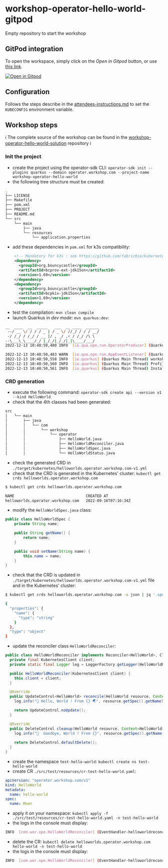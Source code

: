 # workshop-operator-hello-world-gitpod
Empty repository to start the workshop

## GitPod integration

To open the workspace, simply click on the *Open in Gitpod* button, or use [this link](https://gitpod.io/#https://github.com/dadoonet/workshop-operator-hello-world).

[![Open in Gitpod](https://gitpod.io/button/open-in-gitpod.svg)](https://gitpod.io/#https://github.com/dadoonet/workshop-operator-hello-world)

## Configuration

Follows the steps describe in the [attendees-instructions.md](https://github.com/k8s-operator-workshop/workshop-instructions/blob/main/attendees-instructions.md) to set the `KUBECONFIG` environment variable.

## Workshop steps

ℹ️ The complete source of the workshop can be found in the [workshop-operator-hello-world-solution](https://github.com/k8s-operator-workshop/workshop-operator-hello-world-solution) repository ℹ️

### Init the project

  - create the project using the operator-sdk CLI: `operator-sdk init --plugins quarkus --domain operator.workshop.com --project-name workshop-operator-hello-world`
  - the following tree structure must be created:
```bash
.
├── LICENSE
├── Makefile
├── pom.xml
├── PROJECT
├── README.md
└── src
    └── main
        ├── java
        └── resources
            └── application.properties
```
  - add these dependencies in `pom.xml` for k3s compatibility:
```xml
    <!-- Mandatory for k3s : see https://github.com/fabric8io/kubernetes-client/issues/1796 -->
    <dependency>
      <groupId>org.bouncycastle</groupId>
      <artifactId>bcprov-ext-jdk15on</artifactId>
      <version>1.69</version>
    </dependency>
    <dependency>
      <groupId>org.bouncycastle</groupId>
      <artifactId>bcpkix-jdk15on</artifactId>
      <version>1.69</version>
    </dependency>
```
  - test the compilation: `mvn clean compile`
  - launch Quarkus in _dev mode_: `mvn quarkus:dev`:
```bash
__  ____  __  _____   ___  __ ____  ______ 
 --/ __ \/ / / / _ | / _ \/ //_/ / / / __/ 
 -/ /_/ / /_/ / __ |/ , _/ ,< / /_/ /\ \   
--\___\_\____/_/ |_/_/|_/_/|_|\____/___/   
2022-12-13 10:48:50,480 INFO  [io.qua.ope.run.OperatorProducer] (Quarkus Main Thread) Quarkus Java Operator SDK extension 4.0.3 (commit: d88d41d on branch: d88d41d78baf198fa4e69d1205f9d19ee04d8c60) built on Thu Oct 06 20:26:39 UTC 2022

2022-12-13 10:48:50,483 WARN  [io.qua.ope.run.AppEventListener] (Quarkus Main Thread) No Reconciler implementation was found so the Operator was not started.
2022-12-13 10:48:50,558 INFO  [io.quarkus] (Quarkus Main Thread) workshop-operator-hello-world 0.0.1-SNAPSHOT on JVM (powered by Quarkus 2.13.1.Final) started in 3.707s. Listening on: http://localhost:8080
2022-12-13 10:48:50,560 INFO  [io.quarkus] (Quarkus Main Thread) Profile dev activated. Live Coding activated.
2022-12-13 10:48:50,561 INFO  [io.quarkus] (Quarkus Main Thread) Installed features: [cdi, kubernetes, kubernetes-client, micrometer, openshift-client, operator-sdk, smallrye-context-propagation, smallrye-health, vertx]
```

### CRD generation
  - execute the following command: `operator-sdk create api --version v1 --kind HelloWorld`
  - check that the 4th classes had been generated:
```bash
src
│   └── main
│       ├── java
│       │   └── com
│       │       └── workshop
│       │           └── operator
│       │               ├── HelloWorld.java
│       │               ├── HelloWorldReconciler.java
│       │               ├── HelloWorldSpec.java
│       │               └── HelloWorldStatus.java
```
  - check the generated CRD in `./target/kubernetes/helloworlds.operator.workshop.com-v1.yml`
  - check that the CRD is generated in the Kubernetes' cluster: `kubectl get crds helloworlds.operator.workshop.com`
```bash
$ kubectl get crds helloworlds.operator.workshop.com

NAME                                CREATED AT
helloworlds.operator.workshop.com   2022-09-16T07:16:34Z
```
  - modify the `HelloWorldSpec.java` class:
```java
public class HelloWorldSpec {
    private String name;

    public String getName() {
        return name;
    }

    public void setName(String name) {
        this.name = name;
    }
}
```
  - check that the CRD is updated in `./target/kubernetes/helloworlds.operator.workshop.com-v1.yml` file and in the Kubernetes' cluster:
```bash
$ kubectl get crds helloworlds.operator.workshop.com -o json | jq '.spec.versions[0].schema.openAPIV3Schema.properties.spec'

{
  "properties": {
    "name": {
      "type": "string"
    }
  },
  "type": "object"
}
```
  - update the reconciler class `HelloWorldReconciler`:
```java
public class HelloWorldReconciler implements Reconciler<HelloWorld>, Cleaner<HelloWorld> { 
  private final KubernetesClient client;
  private static final Logger log = LoggerFactory.getLogger(HelloWorldReconciler.class);

  public HelloWorldReconciler(KubernetesClient client) {
    this.client = client;
  }

  @Override
  public UpdateControl<HelloWorld> reconcile(HelloWorld resource, Context context) {
    log.info("👋 Hello, World ! From {} 🌏", resource.getSpec().getName());

    return UpdateControl.noUpdate();
  }

  @Override
  public DeleteControl cleanup(HelloWorld resource, Context<HelloWorld> context) {
    log.info("🥲  Goodbye, World ! From {}", resource.getSpec().getName());
 
    return DeleteControl.defaultDelete();  
  }
}
```
  - create the namespace `test-hello-world`: `kubectl create ns test-hello-world`
  - create CR `./src/test/resources/cr-test-hello-world.yaml`:
```yaml
apiVersion: "operator.workshop.com/v1"
kind: HelloWorld
metadata:
  name: hello-world
spec:
  name: Moon
```
  - apply it on your namespace: `kubectl apply -f ./src/test/resources/cr-test-hello-world.yaml -n test-hello-world`
  - the logs in the console must display:
```bash
INFO  [com.wor.ope.HelloWorldReconciler] (EventHandler-helloworldreconciler) 👋 Hello, World ! From Moon 🌏
```
  - delete the CR: `kubectl delete helloworlds.operator.workshop.com hello-world -n test-hello-world`
  - the logs in the console must display:
```bash
INFO  [com.wor.ope.HelloWorldReconciler] (EventHandler-helloworldreconciler) 🥲 Goodbye, World ! From Moon
```

